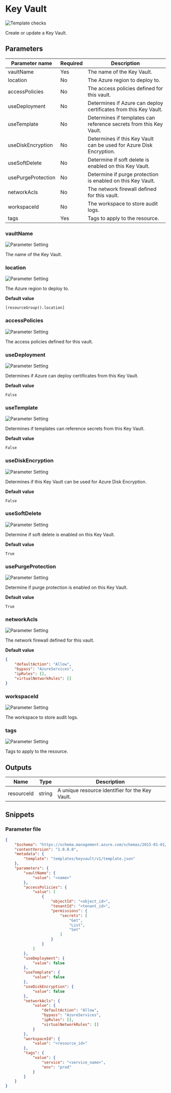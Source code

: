 # Key Vault

![Template checks](https://img.shields.io/badge/Template-Pass-green?style=flat-square)

Create or update a Key Vault.

## Parameters

Parameter name | Required | Description
-------------- | -------- | -----------
vaultName      | Yes      | The name of the Key Vault.
location       | No       | The Azure region to deploy to.
accessPolicies | No       | The access policies defined for this vault.
useDeployment  | No       | Determines if Azure can deploy certificates from this Key Vault.
useTemplate    | No       | Determines if templates can reference secrets from this Key Vault.
useDiskEncryption | No       | Determines if this Key Vault can be used for Azure Disk Encryption.
useSoftDelete  | No       | Determine if soft delete is enabled on this Key Vault.
usePurgeProtection | No       | Determine if purge protection is enabled on this Key Vault.
networkAcls    | No       | The network firewall defined for this vault.
workspaceId    | No       | The workspace to store audit logs.
tags           | Yes      | Tags to apply to the resource.

### vaultName

![Parameter Setting](https://img.shields.io/badge/parameter-required-orange?style=flat-square)

The name of the Key Vault.

### location

![Parameter Setting](https://img.shields.io/badge/parameter-optional-green?style=flat-square)

The Azure region to deploy to.

**Default value**

```text
[resourceGroup().location]
```

### accessPolicies

![Parameter Setting](https://img.shields.io/badge/parameter-optional-green?style=flat-square)

The access policies defined for this vault.

### useDeployment

![Parameter Setting](https://img.shields.io/badge/parameter-optional-green?style=flat-square)

Determines if Azure can deploy certificates from this Key Vault.

**Default value**

```text
False
```

### useTemplate

![Parameter Setting](https://img.shields.io/badge/parameter-optional-green?style=flat-square)

Determines if templates can reference secrets from this Key Vault.

**Default value**

```text
False
```

### useDiskEncryption

![Parameter Setting](https://img.shields.io/badge/parameter-optional-green?style=flat-square)

Determines if this Key Vault can be used for Azure Disk Encryption.

**Default value**

```text
False
```

### useSoftDelete

![Parameter Setting](https://img.shields.io/badge/parameter-optional-green?style=flat-square)

Determine if soft delete is enabled on this Key Vault.

**Default value**

```text
True
```

### usePurgeProtection

![Parameter Setting](https://img.shields.io/badge/parameter-optional-green?style=flat-square)

Determine if purge protection is enabled on this Key Vault.

**Default value**

```text
True
```

### networkAcls

![Parameter Setting](https://img.shields.io/badge/parameter-optional-green?style=flat-square)

The network firewall defined for this vault.

**Default value**

```json
{
    "defaultAction": "Allow",
    "bypass": "AzureServices",
    "ipRules": [],
    "virtualNetworkRules": []
}
```

### workspaceId

![Parameter Setting](https://img.shields.io/badge/parameter-optional-green?style=flat-square)

The workspace to store audit logs.

### tags

![Parameter Setting](https://img.shields.io/badge/parameter-required-orange?style=flat-square)

Tags to apply to the resource.

## Outputs

Name | Type | Description
---- | ---- | -----------
resourceId | string | A unique resource identifier for the Key Vault.

## Snippets

### Parameter file

```json
{
    "$schema": "https://schema.management.azure.com/schemas/2015-01-01/deploymentParameters.json#",
    "contentVersion": "1.0.0.0",
    "metadata": {
        "template": "templates/keyvault/v1/template.json"
    },
    "parameters": {
        "vaultName": {
            "value": "<name>"
        },
        "accessPolicies": {
            "value": [
                {
                    "objectId": "<object_id>",
                    "tenantId": "<tenant_id>",
                    "permissions": {
                        "secrets": [
                            "Get",
                            "List",
                            "Set"
                        ]
                    }
                }
            ]
        },
        "useDeployment": {
            "value": false
        },
        "useTemplate": {
            "value": false
        },
        "useDiskEncryption": {
            "value": false
        },
        "networkAcls": {
            "value": {
                "defaultAction": "Allow",
                "bypass": "AzureServices",
                "ipRules": [],
                "virtualNetworkRules": []
            }
        },
        "workspaceId": {
            "value": "<resource_id>"
        },
        "tags": {
            "value": {
                "service": "<service_name>",
                "env": "prod"
            }
        }
    }
}
```
